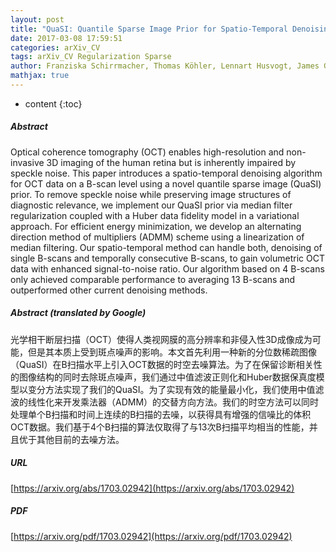 ```yaml
---
layout: post
title: "QuaSI: Quantile Sparse Image Prior for Spatio-Temporal Denoising of Retinal OCT Data"
date: 2017-03-08 17:59:51
categories: arXiv_CV
tags: arXiv_CV Regularization Sparse
author: Franziska Schirrmacher, Thomas Köhler, Lennart Husvogt, James G. Fujimoto, Joachim Hornegger, Andreas K. Maier
mathjax: true
---
```


* content
{:toc}

##### Abstract
Optical coherence tomography (OCT) enables high-resolution and non-invasive 3D imaging of the human retina but is inherently impaired by speckle noise. This paper introduces a spatio-temporal denoising algorithm for OCT data on a B-scan level using a novel quantile sparse image (QuaSI) prior. To remove speckle noise while preserving image structures of diagnostic relevance, we implement our QuaSI prior via median filter regularization coupled with a Huber data fidelity model in a variational approach. For efficient energy minimization, we develop an alternating direction method of multipliers (ADMM) scheme using a linearization of median filtering. Our spatio-temporal method can handle both, denoising of single B-scans and temporally consecutive B-scans, to gain volumetric OCT data with enhanced signal-to-noise ratio. Our algorithm based on 4 B-scans only achieved comparable performance to averaging 13 B-scans and outperformed other current denoising methods.

##### Abstract (translated by Google)
光学相干断层扫描（OCT）使得人类视网膜的高分辨率和非侵入性3D成像成为可能，但是其本质上受到斑点噪声的影响。本文首先利用一种新的分位数稀疏图像（QuaSI）在B扫描水平上引入OCT数据的时空去噪算法。为了在保留诊断相关性的图像结构的同时去除斑点噪声，我们通过中值滤波正则化和Huber数据保真度模型以变分方法实现了我们的QuaSI。为了实现有效的能量最小化，我们使用中值滤波的线性化来开发乘法器（ADMM）的交替方向方法。我们的时空方法可以同时处理单个B扫描和时间上连续的B扫描的去噪，以获得具有增强的信噪比的体积OCT数据。我们基于4个B扫描的算法仅取得了与13次B扫描平均相当的性能，并且优于其他目前的去噪方法。

##### URL
[https://arxiv.org/abs/1703.02942](https://arxiv.org/abs/1703.02942)

##### PDF
[https://arxiv.org/pdf/1703.02942](https://arxiv.org/pdf/1703.02942)

